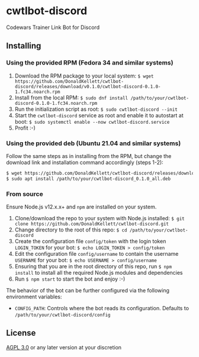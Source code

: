 # cwtlbot-discord

Codewars Trainer Link Bot for Discord

## Installing

### Using the provided RPM (Fedora 34 and similar systems)

1. Download the RPM package to your local system: `$ wget https://github.com/DonaldKellett/cwtlbot-discord/releases/download/v0.1.0/cwtlbot-discord-0.1.0-1.fc34.noarch.rpm`
1. Install from the local RPM: `$ sudo dnf install /path/to/your/cwtlbot-discord-0.1.0-1.fc34.noarch.rpm`
1. Run the initialization script as root: `$ sudo cwtlbot-discord --init`
1. Start the `cwtlbot-discord` service as root and enable it to autostart at boot: `$ sudo systemctl enable --now cwtlbot-discord.service`
1. Profit :-)

### Using the provided deb (Ubuntu 21.04 and similar systems)

Follow the same steps as in installing from the RPM, but change the download link and installation command accordingly (steps 1-2):

```bash
$ wget https://github.com/DonaldKellett/cwtlbot-discord/releases/download/v0.1.0/cwtlbot-discord_0.1.0_all.deb
$ sudo apt install /path/to/your/cwtlbot-discord_0.1.0_all.deb
```

### From source

Ensure Node.js v12.x.x+ and `npm` are installed on your system.

1. Clone/download the repo to your system with Node.js installed: `$ git clone https://github.com/DonaldKellett/cwtlbot-discord.git`
1. Change directory to the root of this repo: `$ cd /path/to/your/cwtlbot-discord`
1. Create the configuration file `config/token` with the login token `LOGIN_TOKEN` for your bot: `$ echo LOGIN_TOKEN > config/token`
1. Edit the configuration file `config/username` to contain the username `USERNAME` for your bot: `$ echo USERNAME > config/username`
1. Ensuring that you are in the root directory of this repo, run `$ npm install` to install all the required Node.js modules and dependencies
1. Run `$ npm start` to start the bot and enjoy :-)

The behavior of the bot can be further configured via the following environment variables:

- `CONFIG_PATH`: Controls where the bot reads its configuration. Defaults to `/path/to/your/cwtlbot-discord/config`

## License

[AGPL 3.0](./LICENSE) or any later version at your discretion
